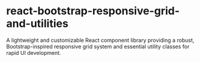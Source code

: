 # react-bootstrap-responsive-grid-and-utilities
A lightweight and customizable React component library providing a robust, Bootstrap-inspired responsive grid system and essential utility classes for rapid UI development.
